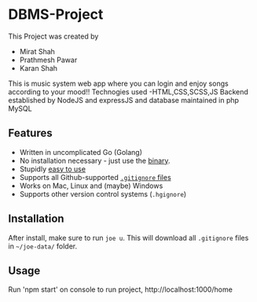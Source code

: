 # DBMS-Project
This Project was created by

- Mirat Shah
- Prathmesh Pawar
- Karan Shah 

This is music system web app where you can login and enjoy songs according to your mood!!
Technogies used -HTML,CSS,SCSS,JS
Backend established by NodeJS and expressJS and database maintained in php MySQL




## Features

- Written in uncomplicated Go (Golang)
- No installation necessary - just use the [binary](https://github.com/karan/joe#installation).
- Stupidly [easy to use](https://github.com/karan/joe#usage)
- Supports all Github-supported [`.gitignore` files](https://github.com/karan/joe#list-all-available-files)
- Works on Mac, Linux and (maybe) Windows
- Supports other version control systems (`.hgignore`)

## Installation

After install, make sure to run `joe u`. This will download all `.gitignore` files in `~/joe-data/` folder.

## Usage

Run 'npm start' on console to run project, http://localhost:1000/home
